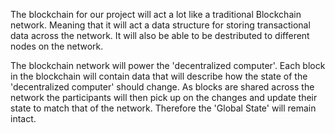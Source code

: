 The blockchain for our project will act a lot like a traditional Blockchain network. Meaning that 
it will act a data structure for storing transactional data across the network. It will also be 
able to be destributed to different nodes on the network. 

The blockchain network will power the 'decentralized computer'. Each block in the blockchain will
contain data that will describe how the state of the 'decentralized computer' should change. As 
blocks are shared across the network the participants will then pick up on the changes and update
their state to match that of the network. Therefore the 'Global State' will remain intact.
